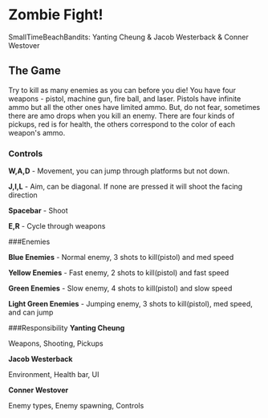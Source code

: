 # Zombie Fight!

SmallTimeBeachBandits: Yanting Cheung & Jacob Westerback & Conner Westover

## The Game
Try to kill as many enemies as you can before you die! 
You have four weapons - pistol, machine gun, fire ball, and laser.
Pistols have infinite ammo but all the other ones have limited ammo.
But, do not fear, sometimes there are amo drops when you kill an enemy.
There are four kinds of pickups, red is for health, the others correspond to the color of each weapon's ammo.

### Controls
**W,A,D** - Movement, you can jump through platforms but not down.

**J,I,L** - Aim, can be diagonal. If none are pressed it will shoot the facing direction

**Spacebar** - Shoot

**E,R** - Cycle through weapons

###Enemies

**Blue Enemies** - Normal enemy, 3 shots to kill(pistol) and med speed

**Yellow Enemies** - Fast enemy, 2 shots to kill(pistol) and fast speed

**Green Enemies** - Slow enemy, 4 shots to kill(pistol) and slow speed

**Light Green Enemies** - Jumping enemy, 3 shots to kill(pistol), med speed, and can jump

###Responsibility
**Yanting Cheung**

Weapons, Shooting, Pickups

**Jacob Westerback**

Environment, Health bar, UI

**Conner Westover**

Enemy types, Enemy spawning, Controls
